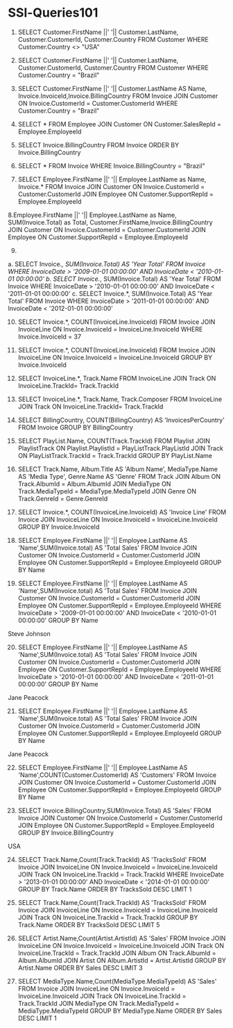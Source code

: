 # SSl-Queries101
1. SELECT Customer.FirstName ||' '|| Customer.LastName, Customer.CustomerId, Customer.Country FROM Customer
WHERE Customer.Country <> "USA"

2. SELECT Customer.FirstName ||' '|| Customer.LastName, Customer.CustomerId, Customer.Country FROM Customer
WHERE Customer.Country = "Brazil"

3. SELECT Customer.FirstName ||' '|| Customer.LastName AS Name, Invoice.InvoiceId,Invoice.BillingCountry FROM Invoice
JOIN Customer ON Invoice.CustomerId = Customer.CustomerId
WHERE Customer.Country = "Brazil"

4. SELECT * FROM Employee
JOIN Customer ON Customer.SalesRepId = Employee.EmployeeId

5. SELECT Invoice.BillingCountry FROM Invoice
ORDER BY Invoice.BillingCountry

6. SELECT * FROM Invoice
WHERE Invoice.BillingCountry = "Brazil"

7.  SELECT Employee.FirstName ||' '|| Employee.LastName as Name, Invoice.*
FROM Invoice
JOIN Customer ON Invoice.CustomerId = Customer.CustomerId
JOIN Employee ON Customer.SupportRepId = Employee.EmployeeId

8.Employee.FirstName ||' '|| Employee.LastName as Name, SUM(Invoice.Total) as Total, Customer.FirstName,Invoice.BillingCountry
JOIN Customer ON Invoice.CustomerId = Customer.CustomerId
JOIN Employee ON Customer.SupportRepId = Employee.EmployeeId

9.
a. SELECT Invoice.*, SUM(Invoice.Total) AS 'Year Total' FROM Invoice
WHERE InvoiceDate > '2009-01-01 00:00:00' AND InvoiceDate < '2010-01-01 00:00:00'
b. SELECT Invoice.*, SUM(Invoice.Total) AS 'Year Total' FROM Invoice
WHERE InvoiceDate > '2010-01-01 00:00:00' AND InvoiceDate < '2011-01-01 00:00:00'
c. SELECT Invoice.*, SUM(Invoice.Total) AS 'Year Total' FROM Invoice
WHERE InvoiceDate > '2011-01-01 00:00:00' AND InvoiceDate < '2012-01-01 00:00:00'

10. SELECT Invoice.*, COUNT(InvoiceLine.InvoiceId)  FROM Invoice
JOIN InvoiceLine ON Invoice.InvoiceId = InvoiceLine.InvoiceId
WHERE Invoice.InvoiceId = 37


11. SELECT Invoice.*, COUNT(InvoiceLine.InvoiceId)  FROM Invoice
JOIN InvoiceLine ON Invoice.InvoiceId = InvoiceLine.InvoiceId
GROUP BY Invoice.InvoiceId

12. SELECT InvoiceLine.*, Track.Name FROM InvoiceLine
JOIN Track ON InvoiceLine.TrackId= Track.TrackId

13. SELECT InvoiceLine.*, Track.Name, Track.Composer FROM InvoiceLine
JOIN Track ON InvoiceLine.TrackId= Track.TrackId

14. SELECT BillingCountry, COUNT(BillingCountry) AS 'InvoicesPerCountry' FROM Invoice
GROUP BY BillingCountry

15. SELECT PlayList.Name, COUNT(Track.TrackId) FROM Playlist
JOIN PlaylistTrack ON Playlist.PlaylistId = PlayListTrack.PlayListId
JOIN Track ON PlayListTrack.TrackId = Track.TrackId
GROUP BY PlayList.Name

16. SELECT Track.Name, Album.Title AS 'Album Name', MediaType.Name AS 'Media Type', Genre.Name AS 'Genre' FROM Track
JOIN Album ON Track.AlbumId = Album.AlbumId
JOIN MediaType ON Track.MediaTypeId = MediaType.MediaTypeId
JOIN Genre ON Track.GenreId = Genre.GenreId

17. SELECT Invoice.*, COUNT(InvoiceLine.InvoiceId) AS 'Invoice Line'  FROM Invoice
JOIN InvoiceLine ON Invoice.InvoiceId = InvoiceLine.InvoiceId
GROUP BY Invoice.InvoiceId

18. SELECT  Employee.FirstName ||' '|| Employee.LastName AS 'Name',SUM(Invoice.total) AS 'Total Sales' FROM Invoice
JOIN Customer ON Invoice.CustomerId = Customer.CustomerId
JOIN Employee ON Customer.SupportRepId = Employee.EmployeeId
GROUP BY Name

19. SELECT  Employee.FirstName ||' '|| Employee.LastName AS 'Name',SUM(Invoice.total) AS 'Total Sales' FROM Invoice
JOIN Customer ON Invoice.CustomerId = Customer.CustomerId
JOIN Employee ON Customer.SupportRepId = Employee.EmployeeId
WHERE InvoiceDate > '2009-01-01 00:00:00' AND InvoiceDate < '2010-01-01 00:00:00'
GROUP BY Name 

Steve Johnson

20. SELECT  Employee.FirstName ||' '|| Employee.LastName AS 'Name',SUM(Invoice.total) AS 'Total Sales' FROM Invoice
JOIN Customer ON Invoice.CustomerId = Customer.CustomerId
JOIN Employee ON Customer.SupportRepId = Employee.EmployeeId
WHERE InvoiceDate > '2010-01-01 00:00:00' AND InvoiceDate < '2011-01-01 00:00:00'
GROUP BY Name 

Jane Peacock

21. SELECT  Employee.FirstName ||' '|| Employee.LastName AS 'Name',SUM(Invoice.total) AS 'Total Sales' FROM Invoice
JOIN Customer ON Invoice.CustomerId = Customer.CustomerId
JOIN Employee ON Customer.SupportRepId = Employee.EmployeeId
GROUP BY Name

Jane Peacock

22. SELECT  Employee.FirstName ||' '|| Employee.LastName AS 'Name',COUNT(Customer.CustomerId) AS 'Customers' FROM Invoice
JOIN Customer ON Invoice.CustomerId = Customer.CustomerId
JOIN Employee ON Customer.SupportRepId = Employee.EmployeeId
GROUP BY Name

23. SELECT  Invoice.BillingCountry,SUM(Invoice.Total) AS 'Sales' FROM Invoice
JOIN Customer ON Invoice.CustomerId = Customer.CustomerId
JOIN Employee ON Customer.SupportRepId = Employee.EmployeeId
GROUP BY Invoice.BillingCountry 

USA

24. SELECT Track.Name,Count(Track.TrackId) AS 'TracksSold' FROM Invoice
JOIN InvoiceLine ON Invoice.InvoiceId = InvoiceLine.InvoiceId
JOIN Track ON InvoiceLine.TrackId = Track.TrackId
WHERE InvoiceDate > '2013-01-01 00:00:00' AND InvoiceDate < '2014-01-01 00:00:00'
GROUP BY Track.Name
ORDER BY TracksSold DESC LIMIT 1

25. SELECT Track.Name,Count(Track.TrackId) AS 'TracksSold' FROM Invoice
JOIN InvoiceLine ON Invoice.InvoiceId = InvoiceLine.InvoiceId
JOIN Track ON InvoiceLine.TrackId = Track.TrackId
GROUP BY Track.Name
ORDER BY TracksSold DESC LIMIT 5

26. SELECT Artist.Name,Count(Artist.ArtistId) AS 'Sales' FROM Invoice
JOIN InvoiceLine ON Invoice.InvoiceId = InvoiceLine.InvoiceId
JOIN Track ON InvoiceLine.TrackId = Track.TrackId
JOIN Album ON Track.AlbumId = Album.AlbumId
JOIN Artist ON Album.ArtistId = Artist.ArtistId
GROUP BY Artist.Name
ORDER BY Sales DESC LIMIT 3

27. SELECT MediaType.Name,Count(MediaType.MediaTypeId) AS 'Sales' FROM Invoice
JOIN InvoiceLine ON Invoice.InvoiceId = InvoiceLine.InvoiceId
JOIN Track ON InvoiceLine.TrackId = Track.TrackId
JOIN MediaType ON Track.MediaTypeId = MediaType.MediaTypeId
GROUP BY MediaType.Name
ORDER BY Sales DESC LIMIT 1



